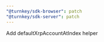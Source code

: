 ```yaml
---
"@turnkey/sdk-browser": patch
"@turnkey/sdk-server": patch
---
```


Add defaultXrpAccountAtIndex helper
